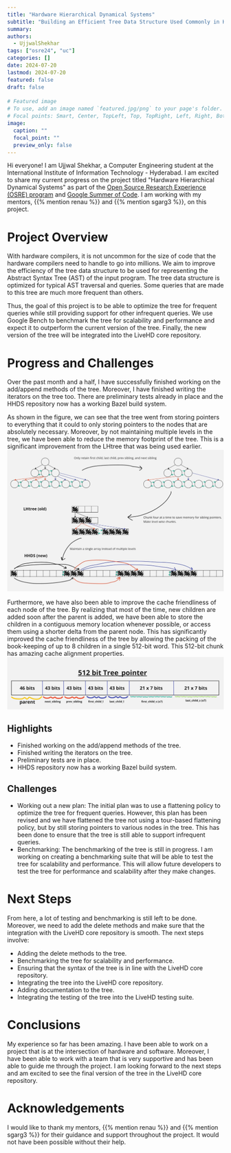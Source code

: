 ```yaml
---
title: "Hardware Hierarchical Dynamical Systems"
subtitle: "Building an Efficient Tree Data Structure Used Commonly in Hardware Compilers with Benchmarking for Scalability."
summary:
authors: 
  - UjjwalShekhar
tags: ["osre24", "uc"]
categories: []
date: 2024-07-20
lastmod: 2024-07-20
featured: false
draft: false

# Featured image
# To use, add an image named `featured.jpg/png` to your page's folder.
# Focal points: Smart, Center, TopLeft, Top, TopRight, Left, Right, BottomLeft, Bottom, BottomRight.
image:
  caption: ""
  focal_point: ""
  preview_only: false
---
```

Hi everyone! I am Ujjwal Shekhar, a Computer Engineering student at the International Institute of Information Technology - Hyderabad. I am excited to share my current progress on the project titled "Hardware Hierarchical Dynamical Systems" as part of the [Open Source Research Experience (OSRE) program](/osre/) and [Google Summer of Code](https://summerofcode.withgoogle.com/). I am working with my mentors, {{% mention renau %}} and {{% mention sgarg3 %}}, on this project.

# Project Overview
With hardware compilers, it is not uncommon for the size of code that the hardware compilers need to handle to go into millions. We aim to improve the efficiency of the tree data structure to be used for representing the Abstract Syntax Tree (AST) of the input program. The tree data structure is optimized for typical AST traversal and queries. Some queries that are made to this tree are much more frequent than others.

Thus, the goal of this project is to be able to optimize the tree for frequent queries while still providing support for other infrequent queries. We use Google Bench to benchmark the tree for scalability and performance and expect it to outperform the current version of the tree. Finally, the new version of the tree will be integrated into the LiveHD core repository.

# Progress and Challenges
Over the past month and a half, I have successfully finished working on the add/append methods of the tree. Moreover, I have finished writing the iterators on the tree too. There are preliminary tests already in place and the HHDS repository now has a working Bazel build system.

As shown in the figure, we can see that the tree went from storing pointers to everything that it could to only storing pointers to the nodes that are absolutely necessary. Moreover, by not maintaining multiple levels in the tree, we have been able to reduce the memory footprint of the tree. This is a significant improvement from the LHtree that was being used earlier.
![Gradual improvements from a classical way of storing the tree](intro_pic_osre_mid_term_blog.jpg)

Furthermore, we have also been able to improve the cache friendliness of each node of the tree. By realizing that most of the time, new children are added soon after the parent is added, we have been able to store the children in a contiguous memory location whenever possible, or access them using a shorter delta from the parent node. This has significantly improved the cache friendliness of the tree by allowing the packing of the book-keeping of up to 8 children in a single 512-bit word. This 512-bit chunk has amazing cache alignment properties.
![Bookkeeping in a 512-bit Tree_pointer word](tree_pointers_pic_osre_mid_term_blog.jpg)

## Highlights
- Finished working on the add/append methods of the tree.
- Finished writing the iterators on the tree.
- Preliminary tests are in place.
- HHDS repository now has a working Bazel build system.

## Challenges
- Working out a new plan: The initial plan was to use a flattening policy to optimize the tree for frequent queries. However, this plan has been revised and we have flattened the tree not using a tour-based flattening policy, but by still storing pointers to various nodes in the tree. This has been done to ensure that the tree is still able to support infrequent queries.
- Benchmarking: The benchmarking of the tree is still in progress. I am working on creating a benchmarking suite that will be able to test the tree for scalability and performance. This will allow future developers to test the tree for performance and scalability after they make changes.

# Next Steps
From here, a lot of testing and benchmarking is still left to be done. Moreover, we need to add the delete methods and make sure that the integration with the LiveHD core repository is smooth. The next steps involve:
- Adding the delete methods to the tree.
- Benchmarking the tree for scalability and performance.
- Ensuring that the syntax of the tree is in line with the LiveHD core repository.
- Integrating the tree into the LiveHD core repository.
- Adding documentation to the tree.
- Integrating the testing of the tree into the LiveHD testing suite.

# Conclusions
My experience so far has been amazing. I have been able to work on a project that is at the intersection of hardware and software. Moreover, I have been able to work with a team that is very supportive and has been able to guide me through the project. I am looking forward to the next steps and am excited to see the final version of the tree in the LiveHD core repository.

# Acknowledgements
I would like to thank my mentors, {{% mention renau %}} and {{% mention sgarg3 %}} for their guidance and support throughout the project. It would not have been possible without their help.
